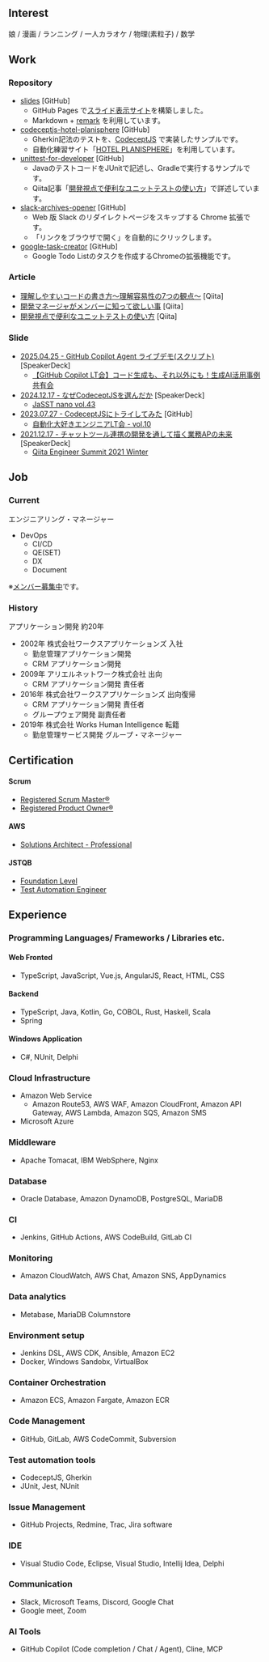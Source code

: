 ## Interest

娘 / 漫画 / ランニング / 一人カラオケ / 物理(素粒子) / 数学

## Work

### Repository

- [slides](https://github.com/goataka/slides) [GitHub]
  - GitHub Pages で[スライド表示サイト](https://goataka.github.io/slides/)を構築しました。
  - Markdown + [remark](https://github.com/gnab/remark) を利用しています。
- [codeceptjs-hotel-planisphere](https://github.com/goataka/codeceptjs-hotel-planisphere) [GitHub]
  - Gherkin記法のテストを、[CodeceptJS](https://codecept.io/) で実装したサンプルです。
  - 自動化練習サイト「[HOTEL PLANISPHERE](https://hotel.testplanisphere.dev/ja/)」を利用しています。
- [unittest-for-developer](https://github.com/goataka/unittest-for-developer) [GitHub]
  - JavaのテストコードをJUnitで記述し、Gradleで実行するサンプルです。
  - Qiita記事「[開発視点で便利なユニットテストの使い方](https://qiita.com/goataka/items/f35423265630ed68d3d2)」で詳述しています。
- [slack-archives-opener](https://github.com/goataka/slack-archives-opener) [GitHub]
  - Web 版 Slack のリダイレクトページをスキップする Chrome 拡張です。
  - 「リンクをブラウザで開く」を自動的にクリックします。
- [google-task-creator](https://github.com/goataka/google-task-creator) [GitHub]
  - Google Todo Listのタスクを作成するChromeの拡張機能です。

### Article

- [理解しやすいコードの書き方～理解容易性の7つの観点～](https://qiita.com/goataka/items/ae1959c29036dc4929fe) [Qiita]
- [開発マネージャがメンバーに知って欲しい事](https://qiita.com/goataka/items/247e0c086dc39d6f1102) [Qiita]
- [開発視点で便利なユニットテストの使い方](https://qiita.com/goataka/items/f35423265630ed68d3d2) [Qiita]

### Slide

- [2025.04.25 - GitHub Copilot Agent ライブデモ(スクリプト)](https://speakerdeck.com/goataka/2025-04-25-github-copilot-agent-raibudemo-sukuriputo) [SpeakerDeck]
  - [【GitHub Copilot LT会】コード生成も、それ以外にも！生成AI活用事例共有会](https://connpass.com/event/349610/)
- [2024.12.17 - なぜCodeceptJSを選んだか](https://speakerdeck.com/goataka/nazecodeceptjswoxuan-ndaka) [SpeakerDeck]
  - [JaSST nano vol.43](https://jasst-nano.connpass.com/event/337872/)
- [2023.07.27 - CodeceptJSにトライしてみた](https://goataka.github.io/slides/index.html?20230927-try-codeceptjs.md) [GitHub]
  - [自動化大好きエンジニアLT会 - vol.10](https://rakus.connpass.com/event/293767/)
- [2021.12.17 - チャットツール連携の開発を通して描く業務APの未来](https://speakerdeck.com/whisaiyo/qiita-summit) [SpeakerDeck]
  - [Qiita Engineer Summit 2021 Winter](https://qiita.com/official-campaigns/engineer-summit/2021-winter)

## Job

### Current

エンジニアリング・マネージャー

- DevOps
  - CI/CD
  - QE(SET)
  - DX
  - Document

※[メンバー募集中](https://job.axol.jp/pm/c/works-hi/job/list)です。

### History

アプリケーション開発 約20年

- 2002年 株式会社ワークスアプリケーションズ 入社
  - 勤怠管理アプリケーション開発
  - CRM アプリケーション開発
- 2009年 アリエルネットワーク株式会社 出向
  - CRM アプリケーション開発 責任者
- 2016年 株式会社ワークスアプリケーションズ 出向復帰
  - CRM アプリケーション開発 責任者
  - グループウェア開発 副責任者
- 2019年 株式会社 Works Human Intelligence 転籍
  - 勤怠管理サービス開発 グループ・マネージャー

## Certification

#### Scrum

- [Registered Scrum Master®](https://scruminc.jp/training/master/)
- [Registered Product Owner®](https://scruminc.jp/training/owner/)

#### AWS

- [Solutions Architect - Professional](https://aws.amazon.com/jp/certification/certified-solutions-architect-professional/)

#### JSTQB

- [Foundation Level](https://jstqb.jp/syllabus.html#syllabus_foundation)
- [Test Automation Engineer](https://jstqb.jp/syllabus.html#syllabus_advanced_specialist)

## Experience

###  Programming Languages/ Frameworks / Libraries etc.

#### Web Fronted

- TypeScript, JavaScript, Vue.js, AngularJS, React, HTML, CSS

#### Backend

- TypeScript, Java, Kotlin, Go, COBOL, Rust, Haskell, Scala
- Spring

#### Windows Application

- C#, NUnit, Delphi

### Cloud Infrastructure

- Amazon Web Service
  - Amazon Route53, AWS WAF, Amazon CloudFront, Amazon API Gateway, AWS Lambda, Amazon SQS, Amazon SMS
- Microsoft Azure

### Middleware

- Apache Tomacat, IBM WebSphere, Nginx

### Database

- Oracle Database, Amazon DynamoDB, PostgreSQL, MariaDB

### CI

- Jenkins, GitHub Actions, AWS CodeBuild, GitLab CI

### Monitoring

- Amazon CloudWatch, AWS Chat, Amazon SNS, AppDynamics

### Data analytics

- Metabase, MariaDB Columnstore

### Environment setup

- Jenkins DSL, AWS CDK, Ansible, Amazon EC2
- Docker, Windows Sandobx, VirtualBox

### Container Orchestration

- Amazon ECS, Amazon Fargate, Amazon ECR

### Code Management

- GitHub, GitLab, AWS CodeCommit, Subversion

### Test automation tools

- CodeceptJS, Gherkin
- JUnit, Jest, NUnit

### Issue Management

- GitHub Projects, Redmine, Trac, Jira software

### IDE

- Visual Studio Code, Eclipse, Visual Studio, Intellij Idea, Delphi

### Communication

- Slack, Microsoft Teams, Discord, Google Chat
- Google meet, Zoom

### AI Tools

- GitHub Copilot (Code completion / Chat / Agent), Cline, MCP
